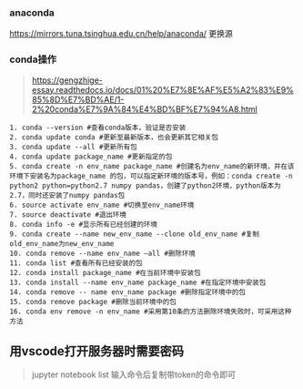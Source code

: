 ### anaconda
https://mirrors.tuna.tsinghua.edu.cn/help/anaconda/
更换源


### conda操作
> https://gengzhige-essay.readthedocs.io/docs/01%20%E7%8E%AF%E5%A2%83%E9%85%8D%E7%BD%AE/1-2%20conda%E7%9A%84%E4%BD%BF%E7%94%A8.html

```
1. conda --version #查看conda版本，验证是否安装
2. conda update conda #更新至最新版本，也会更新其它相关包
3. conda update --all #更新所有包
4. conda update package_name #更新指定的包
5. conda create -n env_name package_name #创建名为env_name的新环境，并在该环境下安装名为package_name 的包，可以指定新环境的版本号，例如：conda create -n python2 python=python2.7 numpy pandas，创建了python2环境，python版本为2.7，同时还安装了numpy pandas包
6. source activate env_name #切换至env_name环境
7. source deactivate #退出环境
8. conda info -e #显示所有已经创建的环境
9. conda create --name new_env_name --clone old_env_name #复制old_env_name为new_env_name
10. conda remove --name env_name –all #删除环境
11. conda list #查看所有已经安装的包
12. conda install package_name #在当前环境中安装包
13. conda install --name env_name package_name #在指定环境中安装包
14. conda remove -- name env_name package #删除指定环境中的包
15. conda remove package #删除当前环境中的包
16. conda env remove -n env_name #采用第10条的方法删除环境失败时，可采用这种方法
```


## 用vscode打开服务器时需要密码

> jupyter notebook list
输入命令后复制带token的命令即可